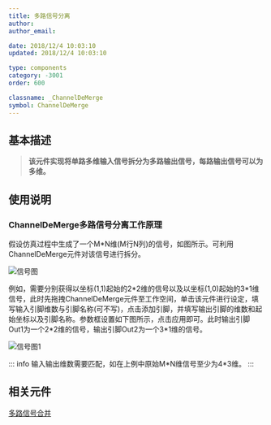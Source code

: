 ```yaml
---
title: 多路信号分离
author: 
author_email:

date: 2018/12/4 10:03:10
updated: 2018/12/4 10:03:10

type: components
category: -3001
order: 600

classname: _ChannelDeMerge
symbol: ChannelDeMerge
---
```

## 基本描述


> **该元件实现将单路多维输入信号拆分为多路输出信号，每路输出信号可以为多维。**

## 使用说明

### ChannelDeMerge多路信号分离工作原理

假设仿真过程中生成了一个M*N维(M行N列)的信号，如图所示。可利用ChannelDeMerge元件对该信号进行拆分。

![信号图](comp_DeMux/M1.png)

例如，需要分别获得以坐标(1,1)起始的2\*2维的信号以及以坐标(1,0)起始的3\*1维信号，此时先拖拽ChannelDeMerge元件至工作空间，单击该元件进行设定，填写输入引脚维数与引脚名称(可不写)，点击添加引脚，并填写输出引脚的维数和起始坐标以及引脚名称。参数框设置如下图所示，点击应用即可。此时输出引脚Out1为一个2\*2维的信号，输出引脚Out2为一个3*1维的信号。

![信号图1](comp_DeMux/M2.png)

::: info
输入输出维数需要匹配，如在上例中原始M\*N维信号至少为4\*3维。
:::


## 相关元件

[多路信号合并](comp_ChannelMerge.md)